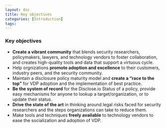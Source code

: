 ```yaml
---
layout: doc
title: Key objectives
categories: [Introduction]
tags: 
---
```

### Key objectives

- **Create a vibrant community** that blends security researchers, policymakers, lawyers, and technology vendors to foster collaboration, and creates high-quality tools and data that support a virtuous cycle.
- Help orgnizations **promote adoption and excellence** to their customers, industry peers, and the security community.
- Maintain a disclosure policy maturity model and **create a “race to the top”** for VDP adoption and the implementation of best practice.
- **Be the system of record** for the Disclose.io Status of a policy, provide easy mechanisms for anyone to lookup a target/organization, or to update their status.
- **Drive the state of the art** in thinking around legal risks faced for security researchers and the steps organizations can take to reduce them.
- Make tools and techniques **freely available** to technology vendors to ease the socialization and adoption of VDP.
